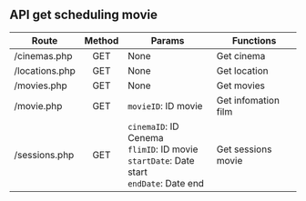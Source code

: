 ## API get scheduling movie
| Route           |Method               |Params               |        Functions      |
|-----------------|:-------------------:|---------------------|-----------------------|
| /cinemas.php    |GET                  |None                 |Get cinema             |
| /locations.php  |GET                  |None                 |Get location           |
| /movies.php     |GET                  |None                 |Get movies             |
| /movie.php      |GET                  |`movieID`: ID movie  |Get infomation film    |
| /sessions.php   |GET                  |`cinemaID`: ID Cenema</br>`flimID`: ID movie</br>`startDate`: Date start</br>`endDate`: Date end    | Get sessions movie    |
